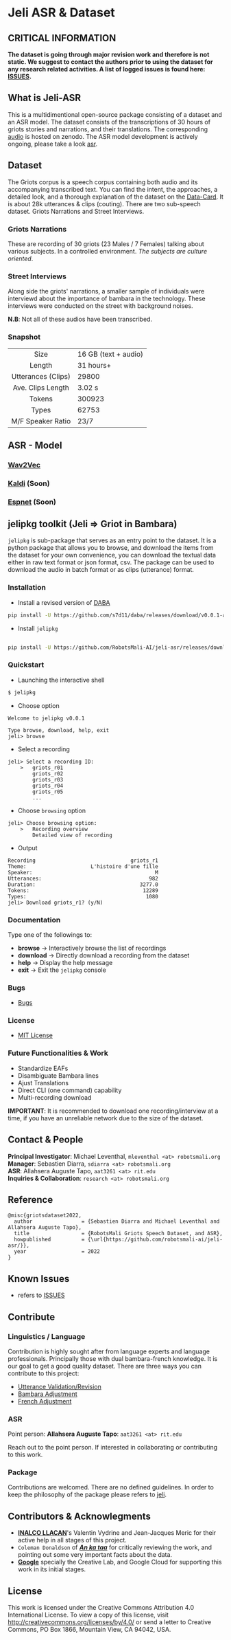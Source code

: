 # Jeli ASR & Dataset

## CRITICAL INFORMATION
**The dataset is going through major revision work and therefore is not static. We suggest to contact the authors prior to using the dataset for any research related activities. A list of logged issues is found here: [ISSUES](./ISSUES.md).**

## What is Jeli-ASR
This is a multidimentional open-source package consisting of a dataset and an ASR model. The dataset consists of the transcriptions of 30 hours of griots stories and narrations, and their translations. The corresponding [audio](https://zenodo.org/record/7296317) is hosted on zenodo. The ASR model development is actively ongoing, please take a look [asr](./asr/).

## Dataset
The Griots corpus is a speech corpus containing both audio and its accompanying transcribed text. You can find the intent, the approaches, a detailed look, and a thorough explanation of the dataset on the [Data-Card](https://docs.google.com/document/d/17cBQo7yisZuRpLP9gFul4pvQiARgrDwPLDNE980zxx4/edit?usp=sharing). It is about 28k utterances & clips (couting). There are two sub-speech dataset. Griots Narrations and Street Interviews.

### Griots Narrations
These are recording of 30 griots (23 Males / 7 Females) talking about various subjects. In a controlled environment. *The subjects are culture oriented*.

### Street Interviews
Along side the griots' narrations, a smaller sample of individuals were interviewd about the importance of bambara in the technology. These interviews were conducted on the street with background noises. 

**N.B**: Not all of these audios have been transcribed.

### Snapshot
|      |     |
|:----:|:----|
|Size | 16 GB (text + audio) |
| Length | 31 hours+ | 
| Utterances (Clips) | 29800 |
|Ave. Clips Length | 3.02 s
| Tokens | 300923 |
| Types | 62753 |
| M/F Speaker Ratio | 23/7 |

## ASR - Model
### [Wav2Vec](./asr/wav2vec/)
### [Kaldi](./asr/kaldi) (Soon)
### [Espnet](./asr/espnet) (Soon)
<!-- ### [KumaSTT](./asr/kuma/) -->

## jelipkg toolkit (Jeli => Griot in Bambara)

`jelipkg` is sub-package that serves as an entry point to the dataset. It is a python package that allows you to browse, and download the items from the dataset for your own convenience, you can download the textual data either in raw text format or json format, csv. The package can be used to download the audio in batch format or as clips (utterance) format.

### Installation

- Install a revised version of [DABA](https://github.com/maslinych/daba)

```bash
pip install -U https://github.com/s7d11/daba/releases/download/v0.0.1-alpha/daba-0.9.2.tar.gz
```

- Install `jelipkg`

```sh
	
pip install -U https://github.com/RobotsMali-AI/jeli-asr/releases/download/v0.0.1-alpa/jelipkg.tar.gz

```

### Quickstart

- Launching the interactive shell

```bash
$ jelipkg
```

- Choose option

```
Welcome to jelipkg v0.0.1

Type browse, download, help, exit
jeli> browse
```

- Select a recording

```
jeli> Select a recording ID:
    >   griots_r01
        griots_r02
        griots_r03
        griots_r04
        griots_r05
        ...
```

- Choose `browsing` option

```
jeli> Choose browsing option:
    >   Recording overview
        Detailed view of recording
```

- Output

```
Recording                               griots_r1
Theme:                     L'histoire d'une fille
Speaker:                                        M
Utterances:                                   982
Duration:                                  3277.0
Tokens:                                     12289
Types:                                       1080
jeli> Download griots_r1? (y/N)
```

### Documentation
Type one of the followings to:  
- **browse** -> Interactively browse the list of recordings  
- **download** -> Directly download a recording from the dataset  
- **help** -> Display the help message  
- **exit** -> Exit the `jelipkg` console  

### Bugs
- [Bugs](https://github.com/robotsmali-ai/jeli-asr/issues)

### License
- [MIT License](./jeli/LICENSE)

### Future Functionalities & Work
- Standardize EAFs
- Disambiguate Bambara lines 
- Ajust Translations
- Direct CLI (one command) capability
- Multi-recording download

**IMPORTANT**: It is recommended to download one recording/interview at a time, if you have an unreliable network due to the size of the dataset.

## Contact & People
**Principal Investigator**: Michael Leventhal, `mleventhal <at> robotsmali.org`    
**Manager**: Sebastien Diarra, `sdiarra <at> robotsmali.org`  
**ASR**: Allahsera Auguste Tapo, `aat3261 <at> rit.edu`  
**Inquiries & Collaboration**: `research <at> robotsmali.org`  

## Reference

```
@misc{griotsdataset2022,
  author                = {Sebastien Diarra and Michael Leventhal and Allahsera Auguste Tapo},
  title                 = {RobotsMali Griots Speech Dataset, and ASR},
  howpublished          = {\url{https://github.com/robotsmali-ai/jeli-asr/}},
  year                  = 2022
}
```

## Known Issues
- refers to [ISSUES](./ISSUES.md)

## Contribute

### Linguistics / Language
Contribution is highly sought after from language experts and language professionals. Principally those with dual bambara-french knowledge. It is our goal to get a good quality dataset. There are three ways you can contribute to this project:

- [Utterance Validation/Revision](./docs/utterances.md)
- [Bambara Adjustment](./docs/bambara_text.md)
- [French Adjustment](./docs/french_text.md)

### ASR
Point person: **Allahsera Auguste Tapo**: `aat3261 <at> rit.edu`

Reach out to the point person. If interested in collaborating or contributing to this work.

### Package
Contributions are welcomed. There are no defined guidelines. In order to keep the philosophy of the package please refers to [jeli](./jeli/TODO.md).

## Contributors & Acknowlegments
- **[INALCO LLACAN](http://www.inalco.fr/en/research/research-units/llacan)**'s Valentin Vydrine and Jean-Jacques Meric for their active help in all stages of this project.
- `Coleman Donaldson` of ***[An ka taa](https://www.ankataa.com/)*** for critically reviewing the work, and pointing out some very important facts about the data.
- **[Google](https://about.google/)** specially the Creative Lab, and Google Cloud for supporting this work in its initial stages.

## License
This work is licensed under the Creative Commons Attribution 4.0 International License. To view a copy of this license, visit http://creativecommons.org/licenses/by/4.0/ or send a letter to Creative Commons, PO Box 1866, Mountain View, CA 94042, USA.
